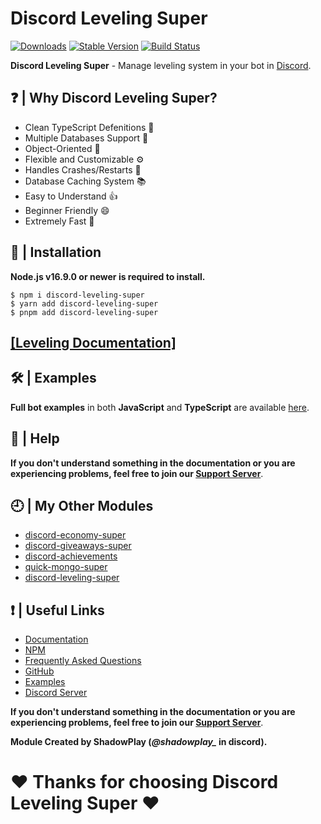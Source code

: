 # Discord Leveling Super

[![Downloads](https://img.shields.io/npm/dt/discord-leveling-super?style=for-the-badge)](https://www.npmjs.com/package/discord-leveling-super)
[![Stable Version](https://img.shields.io/npm/v/discord-leveling-super?style=for-the-badge)](https://www.npmjs.com/package/discord-leveling-super)
[![Build Status](https://github.com/shadowplay1/discord-economy-super/workflows/build/badge.svg)](https://www.npmjs.com/package/discord-leveling-super)

**Discord Leveling Super** - Manage leveling system in your bot in [Discord](https://old.discordjs.dev/#/).

## ❓ | Why **Discord Leveling Super**?
- Clean TypeScript Defenitions 📘
- Multiple Databases Support 🍃
- Object-Oriented 📝
- Flexible and Customizable ⚙️
- Handles Crashes/Restarts 🔄
- Database Caching System 📚
- Easy to Understand 👍
- Beginner Friendly 😄
- Extremely Fast 💨

## 📂 | Installation
**Node.js v16.9.0 or newer is required to install.**

```console
$ npm i discord-leveling-super
$ yarn add discord-leveling-super
$ pnpm add discord-leveling-super
```

## [[Leveling Documentation]](https://dgs-docs.js.org)

## 🛠️ | Examples
**Full bot examples** in both **JavaScript** and **TypeScript** are available [here](https://github.com/shadowplay1/discord-leveling-super/tree/main/examples).

## 🤔 | Help
**If you don't understand something in the documentation or you are experiencing problems, feel free to join our [Support Server](https://discord.gg/4pWKq8vUnb)**.

## 🕘 | My Other Modulеs
- [discord-economy-super](https://www.npmjs.com/package/discord-economy-super)
- [discord-giveaways-super](https://www.npmjs.com/package/discord-giveaways-super)
- [discord-achievements](https://www.npmjs.com/package/discord-achievements)
- [quick-mongo-super](https://www.npmjs.com/package/quick-mongo-super)
- [discord-leveling-super](https://www.npmjs.com/package/discord-leveling-super)

## ❗ | Useful Links
- [Documentation](https://dgs-docs.js.org)
- [NPM](https://www.npmjs.com/package/discord-leveling-super)
- [Frequently Asked Questions](https://github.com/shadowplay1/discord-leveling-super)
- [GitHub](https://github.com/shadowplay1/discord-leveling-super)
- [Examples](https://github.com/shadowplay1/discord-leveling-super/tree/main/examples)
- [Discord Server](https://discord.gg/4pWKq8vUnb)

**If you don't understand something in the documentation or you are experiencing problems, feel free to join our [Support Server](https://discord.gg/4pWKq8vUnb)**.

**Modulе Created by ShadowPlay (*@shadowplay_* in discord).**

# ❤️ Thanks for choosing Discord Leveling Super ❤️
